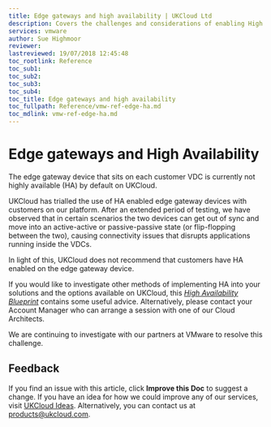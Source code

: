 ```yaml
---
title: Edge gateways and high availability | UKCloud Ltd
description: Covers the challenges and considerations of enabling High availability (HA) on the edge gateway devices
services: vmware
author: Sue Highmoor
reviewer:
lastreviewed: 19/07/2018 12:45:48
toc_rootlink: Reference
toc_sub1: 
toc_sub2:
toc_sub3:
toc_sub4:
toc_title: Edge gateways and high availability
toc_fullpath: Reference/vmw-ref-edge-ha.md
toc_mdlink: vmw-ref-edge-ha.md
---
```


# Edge gateways and High Availability

The edge gateway device that sits on each customer VDC is currently not highly available (HA) by default on UKCloud.

UKCloud has trialled the use of HA enabled edge gateway devices with customers on our platform. After an extended period of testing, we have observed that in certain scenarios the two devices can get out of sync and move into an active-active or passive-passive state (or flip-flopping between the two), causing connectivity issues that disrupts applications running inside the VDCs.

In light of this, UKCloud does not recommend that customers have HA enabled on the edge gateway device.

If you would like to investigate other methods of implementing HA into your solutions and the options available on UKCloud, this [*High Availability Blueprint*](https://ukcloud.com/wp-content/uploads/2018/08/ukcloud_blueprint_ukc-gen-101_high-availability-and-disaster-recovery-options.pdf) contains some useful advice. Alternatively, please contact your Account Manager who can arrange a session with one of our Cloud Architects.

We are continuing to investigate with our partners at VMware to resolve this challenge.

## Feedback

If you find an issue with this article, click **Improve this Doc** to suggest a change. If you have an idea for how we could improve any of our services, visit [UKCloud Ideas](https://ideas.ukcloud.com). Alternatively, you can contact us at <products@ukcloud.com>.
